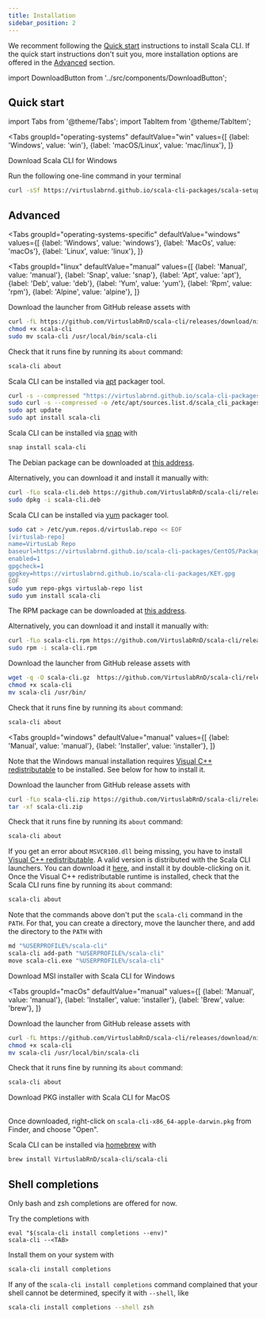 ```yaml
---
title: Installation
sidebar_position: 2
---
```


We recomment following the [Quick start](#quick-start) instructions
to install Scala CLI. If the quick start instructions don't suit you,
more installation options are offered in the [Advanced](#advanced) section.

import DownloadButton from '../src/components/DownloadButton';

## Quick start

import Tabs from '@theme/Tabs';
import TabItem from '@theme/TabItem';

<Tabs 
    groupId="operating-systems"
    defaultValue="win"
   values={[
    {label: 'Windows', value: 'win'},
    {label: 'macOS/Linux', value: 'mac/linux'},
  ]}
>
<TabItem value="win">

Download Scala CLI for Windows
<DownloadButton desc= 'Scala CLI for Windows' href='https://github.com/VirtuslabRnD/scala-cli/releases/download/nightly/scala-cli-x86_64-pc-win32.msi'></DownloadButton>
</TabItem>
<TabItem value="mac/linux">

Run the following one-line command in your terminal

```bash
curl -sSf https://virtuslabrnd.github.io/scala-cli-packages/scala-setup.sh | sh
```
</TabItem>
</Tabs>

## Advanced

<Tabs
groupId="operating-systems-specific"
defaultValue="windows"
values={[
{label: 'Windows', value: 'windows'},
{label: 'MacOs', value: 'macOs'},
{label: 'Linux', value: 'linux'},
]}
>
<TabItem value="linux">

<Tabs
groupId="linux"
defaultValue="manual"
values={[
{label: 'Manual', value: 'manual'},
{label: 'Snap', value: 'snap'},
{label: 'Apt', value: 'apt'},
{label: 'Deb', value: 'deb'},
{label: 'Yum', value: 'yum'},
{label: 'Rpm', value: 'rpm'},
{label: 'Alpine', value: 'alpine'},
]}
>
<TabItem value="manual">

Download the launcher from GitHub release assets with
```bash
curl -fL https://github.com/VirtuslabRnD/scala-cli/releases/download/nightly/scala-cli-x86_64-pc-linux.gz | gzip -d > scala-cli
chmod +x scala-cli
sudo mv scala-cli /usr/local/bin/scala-cli
```

Check that it runs fine by running its `about` command:
```bash
scala-cli about
```
</TabItem>

<TabItem value="apt">

Scala CLI can be installed via [apt](https://wiki.debian.org/Apt) packager tool.

```bash
curl -s --compressed "https://virtuslabrnd.github.io/scala-cli-packages/KEY.gpg" | sudo apt-key add -
sudo curl -s --compressed -o /etc/apt/sources.list.d/scala_cli_packages.list "https://virtuslabrnd.github.io/scala-cli-packages/debian/scala_cli_packages.list"
sudo apt update
sudo apt install scala-cli
```
</TabItem>
<TabItem value="snap">

Scala CLI can be installed via [snap](https://snapcraft.io/#) with

```bash
snap install scala-cli
```
</TabItem>
<TabItem value="deb">

The Debian package can be downloaded at [this address](https://github.com/VirtuslabRnD/scala-cli/releases/download/nightly/scala-cli-x86_64-pc-linux.deb).

Alternatively, you can download it and install it manually with:

```bash
curl -fLo scala-cli.deb https://github.com/VirtuslabRnD/scala-cli/releases/download/nightly/scala-cli-x86_64-pc-linux.deb
sudo dpkg -i scala-cli.deb
```
</TabItem>

<TabItem value="yum">

Scala CLI can be installed via [yum](http://yum.baseurl.org) packager tool.

```bash
sudo cat > /etc/yum.repos.d/virtuslab.repo << EOF
[virtuslab-repo]
name=VirtusLab Repo
baseurl=https://virtuslabrnd.github.io/scala-cli-packages/CentOS/Packages
enabled=1
gpgcheck=1
gpgkey=https://virtuslabrnd.github.io/scala-cli-packages/KEY.gpg
EOF
sudo yum repo-pkgs virtuslab-repo list
sudo yum install scala-cli    
```
</TabItem>
<TabItem value="rpm">

The RPM package can be downloaded at [this address](https://github.com/VirtuslabRnD/scala-cli/releases/download/nightly/scala-cli-x86_64-pc-linux.rpm).

Alternatively, you can download it and install it manually with:
```bash
curl -fLo scala-cli.rpm https://github.com/VirtuslabRnD/scala-cli/releases/download/nightly/scala-cli-x86_64-pc-linux.rpm
sudo rpm -i scala-cli.rpm
```
</TabItem>
<TabItem value="alpine">

Download the launcher from GitHub release assets with

```bash
wget -q -O scala-cli.gz  https://github.com/VirtuslabRnD/scala-cli/releases/download/nightly/scala-cli-x86_64-pc-linux-static.gz && gunzip scala-cli.gz
chmod +x scala-cli
mv scala-cli /usr/bin/
```

Check that it runs fine by running its `about` command:
```bash
scala-cli about
```
</TabItem>
</Tabs>

</TabItem>
<TabItem value="windows">

<Tabs
groupId="windows"
defaultValue="manual"
values={[
{label: 'Manual', value: 'manual'},
{label: 'Installer', value: 'installer'},
]}
>

<TabItem value="manual">

Note that the Windows manual installation requires [Visual C++ redistributable](https://support.microsoft.com/en-us/topic/the-latest-supported-visual-c-downloads-2647da03-1eea-4433-9aff-95f26a218cc0)
to be installed. See below for how to install it.

Download the launcher from GitHub release assets with
```bash
curl -fLo scala-cli.zip https://github.com/VirtuslabRnD/scala-cli/releases/download/nightly/scala-cli-x86_64-pc-win32.zip
tar -xf scala-cli.zip
```

Check that it runs fine by running its `about` command:
```bash
scala-cli about
```

If you get an error about `MSVCR100.dll` being missing, you have to install
[Visual C++ redistributable](https://support.microsoft.com/en-us/topic/the-latest-supported-visual-c-downloads-2647da03-1eea-4433-9aff-95f26a218cc0). A valid version is distributed with the Scala CLI launchers.
You can download it [here](https://github.com/VirtuslabRnD/scala-cli/releases/download/nightly/vc_redist.x64.exe),
and install it by double-clicking on it. Once the Visual C++ redistributable runtime is installed,
check that the Scala CLI runs fine by running its `about` command:
```bash
scala-cli about
```

Note that the commands above don't put the `scala-cli` command in the `PATH`. For that, you can create a directory, move the
launcher there, and add the directory to the `PATH` with
```bash
md "%USERPROFILE%/scala-cli"
scala-cli add-path "%USERPROFILE%/scala-cli"
move scala-cli.exe "%USERPROFILE%/scala-cli"
```
</TabItem>
<TabItem value="installer">

Download MSI installer with Scala CLI for Windows
<DownloadButton desc= 'Scala CLI for Windows' href='https://github.com/VirtuslabRnD/scala-cli/releases/download/nightly/scala-cli-x86_64-pc-win32.msi'></DownloadButton>
</TabItem>
</Tabs>

</TabItem>
<TabItem value="macOs">

<Tabs
groupId="macOs"
defaultValue="manual"
values={[
{label: 'Manual', value: 'manual'},
{label: 'Installer', value: 'installer'},
{label: 'Brew', value: 'brew'},
]}
>
<TabItem value="manual">

Download the launcher from GitHub release assets with
```bash
curl -fL https://github.com/VirtuslabRnD/scala-cli/releases/download/nightly/scala-cli-x86_64-apple-darwin.gz | gzip -d > scala-cli
chmod +x scala-cli
mv scala-cli /usr/local/bin/scala-cli
```

Check that it runs fine by running its `about` command:
```bash
scala-cli about
```
</TabItem>
<TabItem value="installer">

Download PKG installer with Scala CLI for MacOS
<DownloadButton desc= 'Scala CLI for MacOS' href='https://github.com/VirtuslabRnD/scala-cli/releases/download/nightly/scala-cli-x86_64-apple-darwin.pkg'></DownloadButton>
<br/>
<br/>

Once downloaded, right-click on `scala-cli-x86_64-apple-darwin.pkg` from Finder, and choose "Open".
</TabItem>
<TabItem value="brew">

Scala CLI can be installed via [homebrew](https://brew.sh) with

```bash
brew install VirtuslabRnD/scala-cli/scala-cli 
```
</TabItem>
</Tabs>

</TabItem>
</Tabs>

## Shell completions

Only bash and zsh completions are offered for now.

Try the completions with
```
eval "$(scala-cli install completions --env)"
scala-cli --<TAB>
```

Install them on your system with
```bash
scala-cli install completions
```

If any of the `scala-cli install completions` command complained that your shell cannot be determined, specify it
with `--shell`, like
```bash
scala-cli install completions --shell zsh
```

